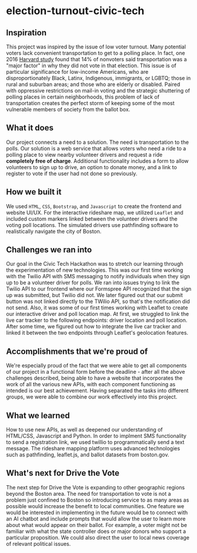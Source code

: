 # election-turnout-civic-tech

## Inspiration
This project was inspired by the issue of low voter turnout. Many potential voters lack convenient transportation to get to a polling place. In fact, one 2016 [Harvard study](https://dataverse.harvard.edu/file.xhtml?persistentId=doi%3A10.7910%2FDVN%2FY38VIQ%2F2NJDL9&version=1.0) found that 14% of nonvoters said transportation was a "major factor" in why they did not vote in that election. This issue is of particular significance for low-income Americans, who are disproportionately Black, Latinx, Indigenous, immigrants, or LGBTQ; those in rural and suburban areas; and those who are elderly or disabled. Paired with oppressive restrictions on mail-in voting and the strategic shuttering of polling places in certain neighborhoods, this problem of lack of transportation creates the perfect storm of keeping some of the most vulnerable members of society from the ballot box.

## What it does
Our project connects a need to a solution. The need is transportation to the polls. Our solution is a web service that allows voters who need a ride to a polling place to view nearby volunteer drivers and request a ride **completely free of charge**. Additional functionality includes a form to allow volunteers to sign up to drive, an option to donate money, and a link to register to vote if the user had not done so previously.

## How we built it
We used `HTML`, `CSS`, `Bootstrap`, and `Javascript` to create the frontend and website UI/UX. For the interactive rideshare map, we utilized `Leaflet` and included custom markers linked between the volunteer drivers and the voting poll locations. The simulated drivers use pathfinding software to realistically navigate the city of Boston. 

## Challenges we ran into
Our goal in the Civic Tech Hackathon was to stretch our learning through the experimentation of new technologies. This was our first time working with the Twilio API with SMS messaging to notify individuals when they sign up to be a volunteer driver for polls. We ran into issues trying to link the Twilio API to our frontend where our Formspree API recognized that the sign up was submitted, but Twilio did not. We later figured out that our submit button was not linked directly to the TWilio API, so that's the notification did not send. Also, it was some of our first times working with Leaflet to create our interactive driver and poll location map. At first, we struggled to link the live car tracker to the following endpoints: driver location and poll location. After some time, we figured out how to integrate the live car tracker and linked it between the two endpoints through Leaflet's geolocation features.


## Accomplishments that we're proud of

We're especially proud of the fact that we were able to get all components of our project in a functional form before the deadline - after all the above challenges described, being able to have a website that incorporates the work of all the various new APIs, with each component functioning as intended is our best achievement. Having separated the tasks into different groups, we were able to combine our work effectively into this project.

## What we learned

How to use new APIs, as well as deepened our understanding of HTML/CSS, Javascript and Python. In order to implment SMS functionality to send a registration link, we used twillio to programmatically send a text message. The rideshare mapping platform uses advanced technologies such as pathfinding, leaflet.js, and ballot datasets from boston.gov.

## What's next for Drive the Vote
The next step for Drive the Vote is expanding to other geographic regions beyond the Boston area. The need for transportation to vote is not a problem just confined to Boston so introducing service to as many areas as possible would increase the benefit to local communities. One feature we would be interested in implementing in the future would be to connect with an AI chatbot and include prompts that would allow the user to learn more about what would appear on their ballot. For example, a voter might not be familiar with what the state controller does or major donors who support a particular proposition. We could also direct the user to local news coverage of relevant political issues.
